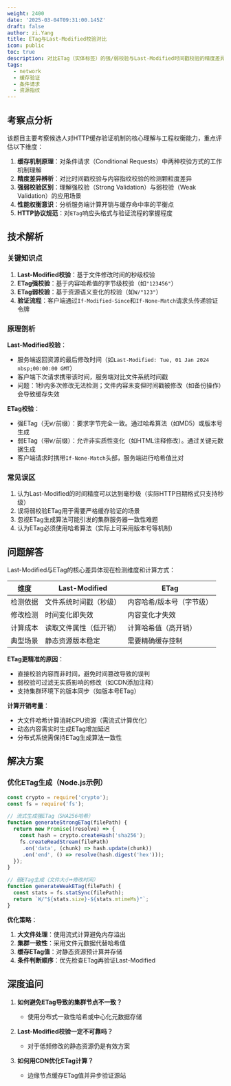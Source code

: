 ```yaml
---
weight: 2400
date: '2025-03-04T09:31:00.145Z'
draft: false
author: zi.Yang
title: ETag与Last-Modified校验对比
icon: public
toc: true
description: 对比ETag（实体标签）的强/弱校验与Last-Modified时间戳校验的精度差异，解释为何ETag能更精准地检测资源变化但可能增加计算开销。
tags:
  - network
  - 缓存验证
  - 条件请求
  - 资源指纹
---
```


## 考察点分析

该题目主要考察候选人对HTTP缓存验证机制的核心理解与工程权衡能力，重点评估以下维度：
1. **缓存机制原理**：对条件请求（Conditional Requests）中两种校验方式的工作机制理解
2. **精度差异辨析**：对比时间戳校验与内容指纹校验的检测颗粒度差异
3. **强弱校验区别**：理解强校验（Strong Validation）与弱校验（Weak Validation）的应用场景
4. **性能权衡意识**：分析服务端计算开销与缓存命中率的平衡点
5. **HTTP协议规范**：对`ETag`响应头格式与验证流程的掌握程度

## 技术解析

### 关键知识点
1. **Last-Modified校验**：基于文件修改时间的秒级校验
2. **ETag强校验**：基于内容哈希值的字节级校验（如`"123456"`）
3. **ETag弱校验**：基于资源语义变化的校验（如`W/"123"`）
4. **验证流程**：客户端通过`If-Modified-Since`和`If-None-Match`请求头传递验证令牌

### 原理剖析
**Last-Modified校验**：
- 服务端返回资源的最后修改时间（如`Last-Modified: Tue, 01 Jan 2024 nbsp;00:00:00 GMT`）
- 客户端下次请求携带该时间，服务端对比文件系统时间戳
- 问题：1秒内多次修改无法检测；文件内容未变但时间戳被修改（如备份操作）会导致缓存失效

**ETag校验**：
- 强ETag（无`W/`前缀）：要求字节完全一致。通过哈希算法（如MD5）或版本号生成 
- 弱ETag（带`W/`前缀）：允许非实质性变化（如HTML注释修改）。通过关键元数据生成
- 客户端请求时携带`If-None-Match`头部，服务端进行哈希值比对

### 常见误区
1. 认为Last-Modified的时间精度可以达到毫秒级（实际HTTP日期格式只支持秒级）
2. 误将弱校验ETag用于需要严格缓存验证的场景
3. 忽视ETag生成算法可能引发的集群服务器一致性难题
4. 认为ETag必须使用哈希算法（实际上可采用版本号等机制）

## 问题解答

Last-Modified与ETag的核心差异体现在检测维度和计算方式：

| 维度        | Last-Modified       | ETag              |
|-----------|---------------------|-------------------|
| 检测依据    | 文件系统时间戳（秒级） | 内容哈希/版本号（字节级） |
| 修改检测    | 时间变化即失效        | 内容变化才失效       |
| 计算成本    | 读取文件属性（低开销）  | 计算哈希值（高开销）  |
| 典型场景    | 静态资源版本稳定       | 需要精确缓存控制     |

**ETag更精准的原因**：
- 直接校验内容而非时间，避免时间篡改导致的误判
- 弱校验可过滤无实质影响的修改（如CDN添加注释）
- 支持集群环境下的版本同步（如版本号ETag）

**计算开销考量**：
- 大文件哈希计算消耗CPU资源（需流式计算优化）
- 动态内容需实时生成ETag增加延迟
- 分布式系统需保持ETag生成算法一致性

## 解决方案

### 优化ETag生成（Node.js示例）
```javascript
const crypto = require('crypto');
const fs = require('fs');

// 流式生成强ETag（SHA256哈希）
function generateStrongETag(filePath) {
  return new Promise((resolve) => {
    const hash = crypto.createHash('sha256');
    fs.createReadStream(filePath)
     .on('data', (chunk) => hash.update(chunk))
     .on('end', () => resolve(hash.digest('hex')));
  });
}

// 弱ETag生成（文件大小+修改时间）
function generateWeakETag(filePath) {
  const stats = fs.statSync(filePath);
  return `W/"${stats.size}-${stats.mtimeMs}"`;
}
```

**优化策略**：
1. **大文件处理**：使用流式计算避免内存溢出
2. **集群一致性**：采用文件元数据代替哈希值
3. **缓存ETag值**：对静态资源预计算并存储
4. **条件判断顺序**：优先检查ETag再验证Last-Modified

## 深度追问

1. **如何避免ETag导致的集群节点不一致？**
   - 使用分布式一致性哈希或中心化元数据存储

2. **Last-Modified校验一定不可靠吗？**
   - 对于低频修改的静态资源仍是有效方案

3. **如何用CDN优化ETag计算？**
   - 边缘节点缓存ETag值并异步验证源站